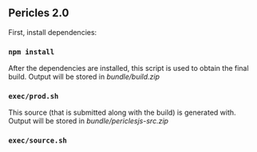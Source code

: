 ## Pericles 2.0

First, install dependencies:

### `npm install`

After the dependencies are installed, this script is used to obtain the final build.
Output will be stored in _bundle/build.zip_

### `exec/prod.sh`

This source (that is submitted along with the build) is generated with.
Output will be stored in _bundle/periclesjs-src.zip_

### `exec/source.sh`